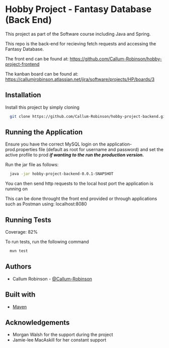 
# Hobby Project - Fantasy Database (Back End)

This project as part of the Software course including Java and Spring.

This repo is the back-end for recieving fetch requests and accessing the Fantasy Database.

The front end can be found at:
https://github.com/Callum-Robinson/hobby-project-frontend

The kanban board can be found at:
https://callumjrobinson.atlassian.net/jira/software/projects/HP/boards/3



## Installation

Install this project by simply cloning

```bash
  git clone https://github.com/Callum-Robinson/hobby-project-backend.git
```


## Running the Application

Ensure you have the correct MySQL login on the application-prod.properties file (default as root for username and password) and set the active profile to prod
***if wanting to the run the production version.***

Run the jar file as follows:

```bash
  java -jar hobby-project-backend-0.0.1-SNAPSHOT
```
You can then send http requests to the local host port the application is running on

This can be done throught the front end provided or through applications such as Postman using: localhost:8080
## Running Tests

Coverage: 82%

To run tests, run the following command

```bash
  mvn test
```


## Authors

- Callum Robinson - [@Callum-Robinson](https://github.com/Callum-Robinson)


## Built with
 - [Maven](https://maven.apache.org/)
## Acknowledgements

 - Morgan Walsh for the support during the project
 - Jamie-lee MacAskill for her constant support

